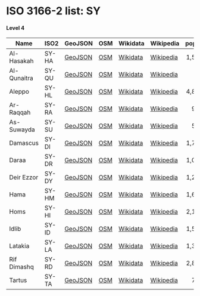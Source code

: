 # ISO 3166-2 list: SY


#### Level 4
Name | ISO2 | GeoJSON | OSM | Wikidata | Wikipedia | population 
--- | --- | --- | --- | --- | --- | --: 
Al-Hasakah | SY-HA | [GeoJSON](../../export/geojson/q8/iso2/SY/SY-HA.geojson) | [OSM](https://www.openstreetmap.org/relation/184856) | [Wikidata](https://www.wikidata.org/wiki/Q233914) | [Wikipedia](http://en.wikipedia.org/wiki/ar%3A%D9%85%D8%AD%D8%A7%D9%81%D8%B8%D8%A9%20%D8%A7%D9%84%D8%AD%D8%B3%D9%83%D8%A9) | 1,512,000
Al-Qunaitra | SY-QU | [GeoJSON](../../export/geojson/q8/iso2/SY/SY-QU.geojson) | [OSM](https://www.openstreetmap.org/relation/184885) | [Wikidata](https://www.wikidata.org/wiki/Q219690) | [Wikipedia](http://en.wikipedia.org/wiki/ar%3A%D9%85%D8%AD%D8%A7%D9%81%D8%B8%D8%A9%20%D8%A7%D9%84%D9%82%D9%86%D9%8A%D8%B7%D8%B1%D8%A9) | 49,195
Aleppo | SY-HL | [GeoJSON](../../export/geojson/q8/iso2/SY/SY-HL.geojson) | [OSM](https://www.openstreetmap.org/relation/184879) | [Wikidata](https://www.wikidata.org/wiki/Q214064) | [Wikipedia](http://en.wikipedia.org/wiki/ar%3A%D9%85%D8%AD%D8%A7%D9%81%D8%B8%D8%A9%20%D8%AD%D9%84%D8%A8) | 4,868,000
Ar-Raqqah | SY-RA | [GeoJSON](../../export/geojson/q8/iso2/SY/SY-RA.geojson) | [OSM](https://www.openstreetmap.org/relation/184878) | [Wikidata](https://www.wikidata.org/wiki/Q235563) | [Wikipedia](http://en.wikipedia.org/wiki/ar%3A%D9%85%D8%AD%D8%A7%D9%81%D8%B8%D8%A9%20%D8%A7%D9%84%D8%B1%D9%82%D8%A9) | 944,000
As-Suwayda | SY-SU | [GeoJSON](../../export/geojson/q8/iso2/SY/SY-SU.geojson) | [OSM](https://www.openstreetmap.org/relation/184887) | [Wikidata](https://www.wikidata.org/wiki/Q236797) | [Wikipedia](http://en.wikipedia.org/wiki/ar%3A%D9%85%D8%AD%D8%A7%D9%81%D8%B8%D8%A9%20%D8%A7%D9%84%D8%B3%D9%88%D9%8A%D8%AF%D8%A7%D8%A1) | 566,493
Damascus | SY-DI | [GeoJSON](../../export/geojson/q8/iso2/SY/SY-DI.geojson) | [OSM](https://www.openstreetmap.org/relation/7328462) | [Wikidata](https://www.wikidata.org/wiki/Q2007044) | [Wikipedia](http://en.wikipedia.org/wiki/en%3ADamascus%20Governorate) | 1,754,000
Daraa | SY-DR | [GeoJSON](../../export/geojson/q8/iso2/SY/SY-DR.geojson) | [OSM](https://www.openstreetmap.org/relation/184886) | [Wikidata](https://www.wikidata.org/wiki/Q1689560) | [Wikipedia](http://en.wikipedia.org/wiki/ar%3A%D9%85%D8%AD%D8%A7%D9%81%D8%B8%D8%A9%20%D8%AF%D8%B1%D8%B9%D8%A7) | 1,027,000
Deir Ezzor | SY-DY | [GeoJSON](../../export/geojson/q8/iso2/SY/SY-DY.geojson) | [OSM](https://www.openstreetmap.org/relation/184867) | [Wikidata](https://www.wikidata.org/wiki/Q232387) | [Wikipedia](http://en.wikipedia.org/wiki/ar%3A%D9%85%D8%AD%D8%A7%D9%81%D8%B8%D8%A9%20%D8%AF%D9%8A%D8%B1%20%D8%A7%D9%84%D8%B2%D9%88%D8%B1) | 1,239,000
Hama | SY-HM | [GeoJSON](../../export/geojson/q8/iso2/SY/SY-HM.geojson) | [OSM](https://www.openstreetmap.org/relation/184880) | [Wikidata](https://www.wikidata.org/wiki/Q232355) | [Wikipedia](http://en.wikipedia.org/wiki/ar%3A%D9%85%D8%AD%D8%A7%D9%81%D8%B8%D8%A9%20%D8%AD%D9%85%D8%A7%D8%A9) | 1,628,000
Homs | SY-HI | [GeoJSON](../../export/geojson/q8/iso2/SY/SY-HI.geojson) | [OSM](https://www.openstreetmap.org/relation/184877) | [Wikidata](https://www.wikidata.org/wiki/Q214094) | [Wikipedia](http://en.wikipedia.org/wiki/en%3AHoms%20Governorate) | 2,145,184
Idlib | SY-ID | [GeoJSON](../../export/geojson/q8/iso2/SY/SY-ID.geojson) | [OSM](https://www.openstreetmap.org/relation/184881) | [Wikidata](https://www.wikidata.org/wiki/Q233218) | [Wikipedia](http://en.wikipedia.org/wiki/ar%3A%D9%85%D8%AD%D8%A7%D9%81%D8%B8%D8%A9%20%D8%A5%D8%AF%D9%84%D8%A8) | 1,501,000
Latakia | SY-LA | [GeoJSON](../../export/geojson/q8/iso2/SY/SY-LA.geojson) | [OSM](https://www.openstreetmap.org/relation/184883) | [Wikidata](https://www.wikidata.org/wiki/Q233236) | [Wikipedia](http://en.wikipedia.org/wiki/ar%3A%D9%85%D8%AD%D8%A7%D9%81%D8%B8%D8%A9%20%D8%A7%D9%84%D9%84%D8%A7%D8%B0%D9%82%D9%8A%D8%A9) | 1,364,985
Rif Dimashq | SY-RD | [GeoJSON](../../export/geojson/q8/iso2/SY/SY-RD.geojson) | [OSM](https://www.openstreetmap.org/relation/184884) | [Wikidata](https://www.wikidata.org/wiki/Q232399) | [Wikipedia](http://en.wikipedia.org/wiki/ar%3A%D9%85%D8%AD%D8%A7%D9%81%D8%B8%D8%A9%20%D8%B1%D9%8A%D9%81%20%D8%AF%D9%85%D8%B4%D9%82) | 2,836,000
Tartus | SY-TA | [GeoJSON](../../export/geojson/q8/iso2/SY/SY-TA.geojson) | [OSM](https://www.openstreetmap.org/relation/184882) | [Wikidata](https://www.wikidata.org/wiki/Q232382) | [Wikipedia](http://en.wikipedia.org/wiki/ar%3A%D9%85%D8%AD%D8%A7%D9%81%D8%B8%D8%A9%20%D8%B7%D8%B1%D8%B7%D9%88%D8%B3) | 797,000

